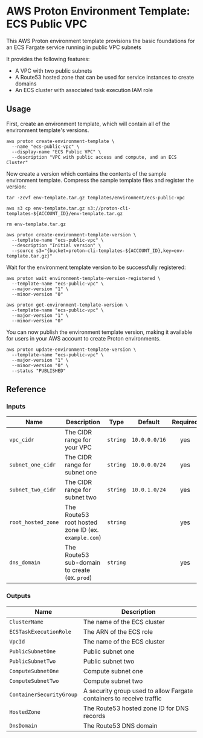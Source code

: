 # AWS Proton Environment Template: ECS Public VPC

This AWS Proton environment template provisions the basic foundations for an ECS Fargate service running in public VPC subnets

It provides the following features:
* A VPC with two public subnets
* A Route53 hosted zone that can be used for service instances to create domains
* An ECS cluster with associated task execution IAM role

## Usage

First, create an environment template, which will contain all of the environment template's versions.

```
aws proton create-environment-template \
  --name "ecs-public-vpc" \
  --display-name "ECS Public VPC" \
  --description "VPC with public access and compute, and an ECS Cluster"
```

Now create a version which contains the contents of the sample environment template. Compress the sample template files and register the version:

```
tar -zcvf env-template.tar.gz templates/environment/ecs-public-vpc

aws s3 cp env-template.tar.gz s3://proton-cli-templates-${ACCOUNT_ID}/env-template.tar.gz

rm env-template.tar.gz

aws proton create-environment-template-version \
  --template-name "ecs-public-vpc" \
  --description "Initial version" \
  --source s3="{bucket=proton-cli-templates-${ACCOUNT_ID},key=env-template.tar.gz}"
```

Wait for the environment template version to be successfully registered:

```
aws proton wait environment-template-version-registered \
  --template-name "ecs-public-vpc" \
  --major-version "1" \
  --minor-version "0"
  
aws proton get-environment-template-version \
  --template-name "ecs-public-vpc" \
  --major-version "1" \
  --minor-version "0"
```

You can now publish the environment template version, making it available for users in your AWS account to create Proton environments.

```
aws proton update-environment-template-version \
  --template-name "ecs-public-vpc" \
  --major-version "1" \
  --minor-version "0" \
  --status "PUBLISHED"
```

## Reference

### Inputs

| Name | Description | Type | Default | Required |
|------|-------------|------|---------|:-----:|
| `vpc_cidr` | The CIDR range for your VPC | `string` | `10.0.0.0/16` | yes |
| `subnet_one_cidr` | The CIDR range for subnet one | `string` | `10.0.0.0/24` | yes |
| `subnet_two_cidr` | The CIDR range for subnet two | `string` | `10.0.1.0/24` | yes |
| `root_hosted_zone` | The Route53 root hosted zone ID (ex. `example.com`) | `string` | | yes |
| `dns_domain` | The Route53 sub-domain to create (ex. `prod`) | `string` |  | yes |

### Outputs

| Name | Description |
|------|-------------|
| `ClusterName` | The name of the ECS cluster |
| `ECSTaskExecutionRole` | The ARN of the ECS role |
| `VpcId` | The name of the ECS cluster |
| `PublicSubnetOne` | Public subnet one |
| `PublicSubnetTwo` | Public subnet two |
| `ComputeSubnetOne` | Compute subnet one |
| `ComputeSubnetTwo` | Compute subnet two |
| `ContainerSecurityGroup` | A security group used to allow Fargate containers to receive traffic |
| `HostedZone` | The Route53 hosted zone ID for DNS records |
| `DnsDomain` | The Route53 DNS domain |